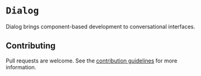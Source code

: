 # `Dialog`

Dialog brings component-based development to conversational interfaces.

## Contributing

Pull requests are welcome. See the [contribution guidelines](https://github.com/Shopify/polaris-react/blob/master/.github/CONTRIBUTING.md) for more information.
